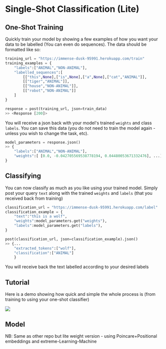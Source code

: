 # Single-Shot Classification (Lite)

## One-Shot Training

Quickly train your model by showing a few examples of how you want your data to be labelled (You can even do sequences). The data should be formatted like so:

```python
training_url = "https://immense-dusk-95991.herokuapp.com/train"
training_examples = {
    "labels":["ANIMAL","NON-ANIMAL"],
    "labelled_sequences":[
        [["this",None],["is",None],["a",None],["cat","ANIMAL"]],
        [["tiger","ANIMAL"]],
        [["house","NON-ANIMAL"]],
        [["robot","NON-ANIMAL"]]
    ]
}

response = post(training_url, json=train_data)
>> <Response [200]>
```
You will receive a json back with your model's trained `weights` and class `labels`. You can save this data (you do not need to train the model again - unless you wish to change the task, etc).  

```python
model_parameters = response.json()
>> {
    "labels":["ANIMAL","NON-ANIMAL"],
    "weights":[ [0.0, -0.042705569538778194, 0.04480053671332476], ...]
}
```

## Classifying

You can now classify as much as you like using your trained model.  Simply post your query `text` along with the trained `weights` and `labels` (that you received back from training)

```python
classification_url = "https://immense-dusk-95991.herokuapp.com/label"
classification_example = {
    "text":"this is a wolf",
    "weights":model_parameters.get("weights"),
    "labels":model_parameters.get("labels"),
}

post(classification_url, json=classification_example).json()
>> {...
    "extracted_tokens":["wolf"],
    "classification":["ANIMAL"]
    }

```

You will receive back the text labelled according to your desired labels


## Tutorial

Here is a demo showing how quick and simple the whole process is (from training to using your one-shot classifier)

![](img/tutorial.gif)

## Model
NB: Same as other repo but lite weight version - using Poincare+Positional embeddings and extreme-Learning-Machine